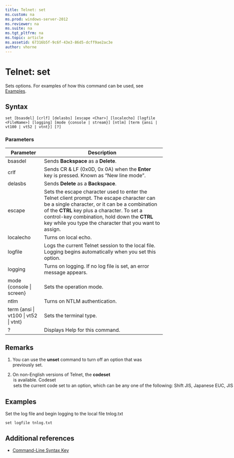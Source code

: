 ```yaml
---
title: Telnet: set
ms.custom: na
ms.prod: windows-server-2012
ms.reviewer: na
ms.suite: na
ms.tgt_pltfrm: na
ms.topic: article
ms.assetid: 67316b5f-9c6f-43e3-86d5-dcff9ae2ac3e
author: vhorne
---
```

# Telnet: set
Sets options. For examples of how this command can be used, see [Examples](assetId:///c6d43992-8243-4f0a-8605-3152c8a8fe9a#BKMK_Examples).  
  
## Syntax  
  
```  
set [bsasdel] [crlf] [delasbs] [escape <Char>] [localecho] [logfile <FileName>] [logging] [mode {console | stream}] [ntlm] [term {ansi | vt100 | vt52 | vtnt}] [?]  
```  
  
### Parameters  
  
|Parameter|Description|  
|-------------|---------------|  
|bsasdel|Sends **Backspace** as a **Delete**.|  
|crlf|Sends CR & LF (0x0D, 0x 0A) when the **Enter** key is pressed. Known as “New line mode”.|  
|delasbs|Sends **Delete** as a **Backspace**.|  
|escape <Character>|Sets the escape character used to enter the Telnet client prompt. The escape character can be a single character, or it can be a combination of the **CTRL** key plus a character. To set a control-key combination, hold down the **CTRL** key while you type the character that you want to assign.|  
|localecho|Turns on local echo.|  
|logfile <FileName>|Logs the current Telnet session to the local file. Logging begins automatically when you set this option.|  
|logging|Turns on logging. If no log file is set, an error message appears.|  
|mode {console &#124; screen}|Sets the operation mode.|  
|ntlm|Turns on NTLM authentication.|  
|term {ansi &#124; vt100 &#124; vt52 &#124; vtnt}|Sets the terminal type.|  
|?|Displays Help for this command.|  
  
## Remarks  
  
1.  You can use the **unset** command to turn off an option that was previously set.  
  
2.  On non-English versions of Telnet, the **codeset** <option> is available. **Codeset** <option> sets the current code set to an option, which can be any one of the following: **Shift JIS**, **Japanese EUC**, **JIS Kanji**, **JIS Kanji (78)**, **DEC Kanji**, **NEC Kanji**. You should set the same code set on the remote computer.  
  
## <a name="BKMK_Examples"></a>Examples  
Set the log file and begin logging to the local file tnlog.txt  
  
```  
set logfile tnlog.txt  
```  
  
## Additional references  
  
-   [Command-Line Syntax Key](../commands/Command-Line-Syntax-Key.md)  
  

